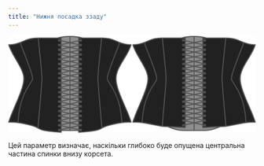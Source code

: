```yaml
---
title: "Нижня посадка ззаду"
---
```


![Опція зворотного падіння на Катрін](./backdrop.svg)

Цей параметр визначає, наскільки глибоко буде опущена центральна частина спинки внизу корсета.




